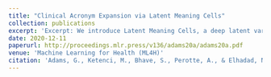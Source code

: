 ```yaml
---
title: "Clinical Acronym Expansion via Latent Meaning Cells"
collection: publications
excerpt: 'Excerpt: We introduce Latent Meaning Cells, a deep latent variable model which learns contextualized representations of words by combining local lexical context and metadata.'
date: 2020-12-11
paperurl: http://proceedings.mlr.press/v136/adams20a/adams20a.pdf
venue: 'Machine Learning for Health (ML4H)'
citation: 'Adams, G., Ketenci, M., Bhave, S., Perotte, A., & Elhadad, N. (2020, November). Zero-shot clinical acronym expansion via latent meaning cells. In Machine Learning for Health (pp. 12-40). PMLR.'
---
```

